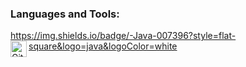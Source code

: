 ### Languages ​​and Tools:
https://img.shields.io/badge/-Java-007396?style=flat-square&logo=java&logoColor=white
<img align="left" alt="Git" width="26px" src="https://raw.githubusercontent.com/jmnote/z-icons/master/svg/git.svg" />
